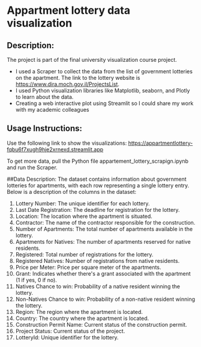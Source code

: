 # Appartment lottery data visualization
## Description:
The project is part of the final university visualization course project.  
* I used a Scraper to collect the data from the list of government lotteries on the apartment. 
  The link to the lottery website is https://www.dira.moch.gov.il/ProjectsList.
* I used Python visualization libraries like Matplotlib, seaborn, and Plotly to learn about the data.
* Creating a web interactive plot using Streamlit so I could share my work with my academic colleagues
 
## Usage Instructions:
Use the following link to show the visualizations:
https://appartmentlottery-fqbu6f7xugh9hje2xrnexd.streamlit.app

To get more data, pull the Python file appartement_lottery_scrapign.ipynb and run the Scraper.

##Data Description:
The dataset contains information about government lotteries for apartments, with each row representing a single lottery entry. Below is a description of the columns in the dataset:

1. Lottery Number: The unique identifier for each lottery.
2. Last Date Registration: The deadline for registration for the lottery.
3. Location: The location where the apartment is situated.
4. Contractor: The name of the contractor responsible for the construction.
5. Number of Apartments: The total number of apartments available in the lottery.
6. Apartments for Natives: The number of apartments reserved for native residents.
7. Registered: Total number of registrations for the lottery.
8. Registered Natives: Number of registrations from native residents.
9. Price per Meter: Price per square meter of the apartments.
10. Grant: Indicates whether there's a grant associated with the apartment (1 if yes, 0 if no).
11. Natives Chance to win: Probability of a native resident winning the lottery.
12. Non-Natives Chance to win: Probability of a non-native resident winning the lottery.
13. Region: The region where the apartment is located.
14. Country: The country where the apartment is located.
15. Construction Permit Name: Current status of the construction permit.
16. Project Status: Current status of the project.
17. LotteryId: Unique identifier for the lottery.
